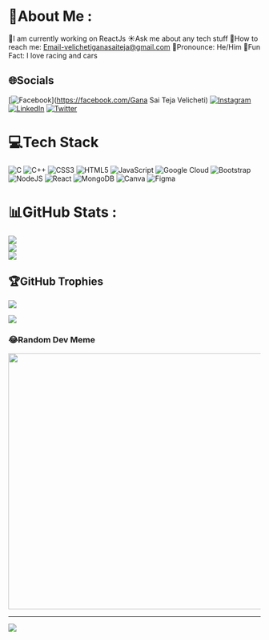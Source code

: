 # 💫About Me :
🔭I am currently working on ReactJs
☀️Ask me about any tech stuff
📨How to reach me: Email-velichetiganasaiteja@gmail.com
🙂Pronounce: He/Him
🥂Fun Fact: I love racing and cars

## 🌐Socials
[![Facebook](https://img.shields.io/badge/Facebook-%231877F2.svg?logo=Facebook&logoColor=white)](https://facebook.com/Gana Sai Teja Velicheti) [![Instagram](https://img.shields.io/badge/Instagram-%23E4405F.svg?logo=Instagram&logoColor=white)](https://instagram.com/thenameis_gana_) [![LinkedIn](https://img.shields.io/badge/LinkedIn-%230077B5.svg?logo=linkedin&logoColor=white)](https://linkedin.com/in/gana-sai-teja-velicheti) [![Twitter](https://img.shields.io/badge/Twitter-%231DA1F2.svg?logo=Twitter&logoColor=white)](https://twitter.com/@Ganasaiteja1) 

# 💻Tech Stack
![C](https://img.shields.io/badge/c-%2300599C.svg?style=for-the-badge&logo=c&logoColor=white) ![C++](https://img.shields.io/badge/c++-%2300599C.svg?style=for-the-badge&logo=c%2B%2B&logoColor=white) ![CSS3](https://img.shields.io/badge/css3-%231572B6.svg?style=for-the-badge&logo=css3&logoColor=white) ![HTML5](https://img.shields.io/badge/html5-%23E34F26.svg?style=for-the-badge&logo=html5&logoColor=white) ![JavaScript](https://img.shields.io/badge/javascript-%23323330.svg?style=for-the-badge&logo=javascript&logoColor=%23F7DF1E) ![Google Cloud](https://img.shields.io/badge/Google%20Cloud-%234285F4.svg?style=for-the-badge&logo=google-cloud&logoColor=white) ![Bootstrap](https://img.shields.io/badge/bootstrap-%23563D7C.svg?style=for-the-badge&logo=bootstrap&logoColor=white) ![NodeJS](https://img.shields.io/badge/node.js-6DA55F?style=for-the-badge&logo=node.js&logoColor=white) ![React](https://img.shields.io/badge/react-%2320232a.svg?style=for-the-badge&logo=react&logoColor=%2361DAFB) ![MongoDB](https://img.shields.io/badge/MongoDB-%234ea94b.svg?style=for-the-badge&logo=mongodb&logoColor=white) ![Canva](https://img.shields.io/badge/Canva-%2300C4CC.svg?style=for-the-badge&logo=Canva&logoColor=white) 	![Figma](https://img.shields.io/badge/figma-%23F24E1E.svg?style=for-the-badge&logo=figma&logoColor=white)
# 📊GitHub Stats :
![](https://github-readme-stats.vercel.app/api?username=gana-18&theme=tokyonight&hide_border=true&include_all_commits=false&count_private=true)<br/>
![](https://github-readme-streak-stats.herokuapp.com/?user=gana-18&theme=tokyonight&hide_border=true)<br/>
![](https://github-readme-stats.vercel.app/api/top-langs/?username=gana-18&theme=tokyonight&hide_border=true&include_all_commits=false&count_private=true&layout=compact)

## 🏆GitHub Trophies
![](https://github-profile-trophy.vercel.app/?username=gana-18&theme=monokai&no-frame=true&no-bg=false&margin-w=4)

![](https://quotes-github-readme.vercel.app/api?type=horizontal&theme=gruvbox)

### 😂Random Dev Meme
<img src="https://random-memer.herokuapp.com/" width="512px"/>

---
[![](https://visitcount.itsvg.in/api?id=gana-18&icon=0&color=0)](https://visitcount.itsvg.in)
